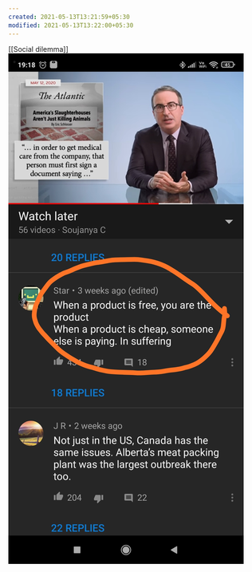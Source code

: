 ```yaml
---
created: 2021-05-13T13:21:59+05:30
modified: 2021-05-13T13:22:00+05:30
---
```

[[Social dilemma]]
![Image](./media/IMG_1620892318763.jpg)
